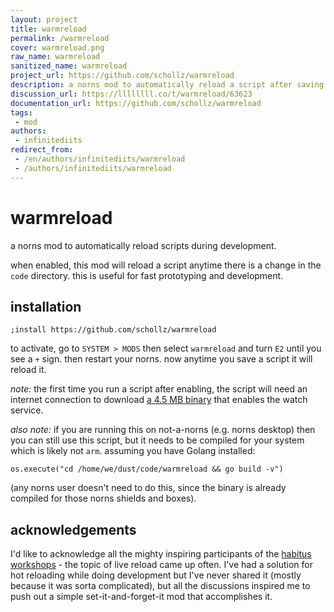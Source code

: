 ```yaml
---
layout: project
title: warmreload
permalink: /warmreload
cover: warmreload.png
raw_name: warmreload
sanitized_name: warmreload
project_url: https://github.com/schollz/warmreload
description: a norns mod to automatically reload a script after saving
discussion_url: https://llllllll.co/t/warmreload/63623
documentation_url: https://github.com/schollz/warmreload
tags:
 - mod
authors:
 - infinitediits
redirect_from:
 - /en/authors/infinitediits/warmreload
 - /authors/infinitediits/warmreload
---
```

# warmreload

a norns mod to automatically reload scripts during development.

when enabled, this mod will reload a script anytime there is a change in the `code` directory. this is useful for fast prototyping and development. 

## installation

```
;install https://github.com/schollz/warmreload
```



to activate, go to `SYSTEM > MODS` then select `warmreload` and turn `E2` until you  see a `+` sign. then restart your norns. now anytime you save a script it will reload it.

_note:_ the first time you run a script after enabling, the script will need an internet connection to download [a 4.5 MB binary](https://github.com/schollz/warmreload/releases/tag/v0.1.0) that enables the watch service.

_also note:_ if you are running this on not-a-norns (e.g. norns desktop) then you can still use this script, but it needs to be compiled for your system which is likely not `arm`. assuming you have Golang installed:

```
os.execute("cd /home/we/dust/code/warmreload && go build -v")
```

(any norns user doesn't need to do this, since the binary is already compiled for those norns shields and boxes).
## acknowledgements

I'd like to acknowledge all the mighty inspiring participants of the [habitus](https://llllllll.co/t/stockholm-norns-habitus-workshop-august-12-13-2023/62917) [workshops](https://llllllll.co/t/berlin-norns-habitus-workshop-august-3-4-5-6-2023/62286) - the topic of live reload came up often. I've had a solution for hot reloading while doing development but I've never shared it (mostly because it was sorta complicated), but all the discussions inspired me to push out a simple set-it-and-forget-it mod that accomplishes it.

